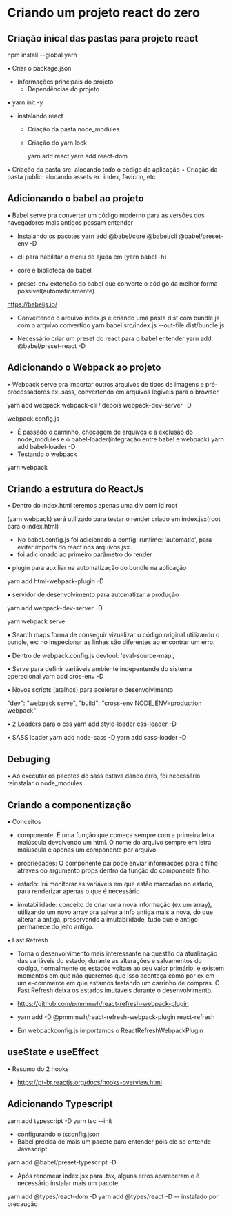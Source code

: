 # Criando um projeto react do zero

## Criação inical das pastas para projeto react

npm install --global yarn

• Criar o package.json

- Informações principais do projeto
  - Dependências do projeto

• yarn init -y

- instalando react

  - Criação da pasta node_modules
  - Criação do yarn.lock

    yarn add react
    yarn add react-dom

• Criação da pasta src: alocando todo o código da aplicação
• Criação da pasta public: alocando assets ex: index, favicon, etc

## Adicionando o babel ao projeto

• Babel serve pra converter um código moderno para as versões dos navegadores mais antigos possam entender

- Instalando os pacotes
  yarn add @babel/core @babel/cli @babel/preset-env -D

- cli para habilitar o menu de ajuda em (yarn babel -h)
- core é biblioteca do babel
- preset-env extenção do babel que converte o código da melhor forma possível(automaticamente)

https://babeljs.io/

- Convertendo o arquivo index.js e criando uma pasta dist com bundle.js com o arquivo convertido
  yarn babel src/index.js --out-file dist/bundle.js

- Necessário criar um preset do react para o babel entender
  yarn add @babel/preset-react -D

## Adicionando o Webpack ao projeto

• Webpack serve pra importar outros arquivos de tipos de imagens e pré-processadores ex:.sass, convertendo em arquivos legíveis para o browser

yarn add webpack webpack-cli / depois webpack-dev-server -D

webpack.config.js

- É passado o caminho, checagem de arquivos e a exclusão do node_modules e o babel-loader(integração entre babel e webpack)
  yarn add babel-loader -D
- Testando o webpack

yarn webpack

## Criando a estrutura do ReactJs

• Dentro do index.html teremos apenas uma div com id root

(yarn webpack) será utilizado para testar o render criado em index.jsx(root para o index.html)

- No babel.config.js foi adicionado a config: runtime: 'automatic', para evitar imports do react nos arquivos jsx.
- <App /> foi adicionado ao primeiro parâmetro do render

• plugin para auxiliar na automatização do bundle na aplicação

yarn add html-webpack-plugin -D

• servidor de desenvolvimento para automatizar a produção

yarn add webpack-dev-server -D

yarn webpack serve

• Search maps forma de conseguir vizualizar o código original utilizando o bundle, ex: no inspecionar as linhas são diferentes ao encontrar um erro.

• Dentro de webpack.config.js
devtool: 'eval-source-map',

• Serve para definir variáveis ambiente indepentende do sistema operacional
yarn add cros-env -D

• Novos scripts (atalhos) para acelerar o desenvolvimento

"dev": "webpack serve",
"build": "cross-env NODE_ENV=production webpack"

• 2 Loaders para o css
yarn add style-loader css-loader -D

• SASS loader
yarn add node-sass -D
yarn add sass-loader -D

## Debuging

• Ao executar os pacotes do sass estava dando erro, foi necessário reinstalar o node_modules

## Criando a componentização

• Conceitos

- componente: É uma função que começa sempre com a primeira letra maiúscula devolvendo um html. O nome do arquivo sempre em letra maiúscula e apenas um componente por arquivo

- propriedades: O componente pai pode enviar informações para o filho atraves do argumento props dentro da função do componente filho.

- estado: Irá monitorar as variáveis em que estão marcadas no estado, para renderizar apenas o que é necessário

- imutabilidade: conceito de criar uma nova informação (ex um array), utilizando um novo array pra salvar a info antiga mais a nova, do que alterar a antiga, preservando a imutabilidade, tudo que é antigo permanece do jeito antigo.

• Fast Refresh

- Torna o desenvolvimento mais interessante na questão da atualização das variáveis do estado, durante as alterações e salvamentos do código, normalmente os estados voltam ao seu valor primário, e existem momentos em que não queremos que isso aconteça como por ex em um e-commerce em que estamos testando um carrinho de compras. O Fast Refresh deixa os estados imutáveis durante o desenvolvimento.

- https://github.com/pmmmwh/react-refresh-webpack-plugin
- yarn add -D @pmmmwh/react-refresh-webpack-plugin react-refresh
- Em webpackconfig.js importamos o ReactRefreshWebpackPlugin

## useState e useEffect

• Resumo do 2 hooks

- https://pt-br.reactjs.org/docs/hooks-overview.html

## Adicionando Typescript

yarn add typescript -D
yarn tsc --init

- configurando o tsconfig.json
- Babel precisa de mais um pacote para entender pois ele so entende Javascript

yarn add @babel/preset-typescript -D

- Após renomear index.jsx para .tsx, alguns erros apareceram e é necessário instalar mais um pacote

yarn add @types/react-dom -D
yarn add @types/react -D -- instalado por precaução
